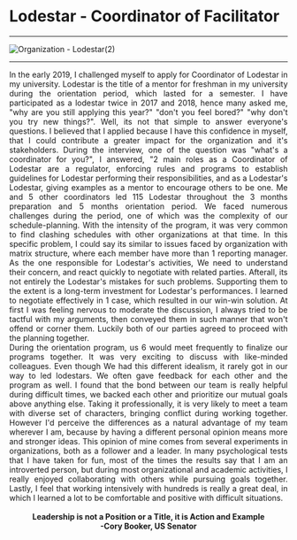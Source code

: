 # Lodestar - Coordinator of Facilitator

***

![Organization - Lodestar(2)](https://user-images.githubusercontent.com/74061521/98791718-096f7500-2438-11eb-9624-b78a0c2ef6e2.JPG)

***
<div style="text-align: justify">
In the early 2019, I challenged myself to apply for Coordinator of Lodestar in my university. Lodestar is the title of a mentor for freshman in my university during the orientation period, which lasted for a semester. I have participated as a lodestar twice in 2017 and 2018, hence many asked me, "why are you still applying this year?" "don't you feel bored?" "why don't you try new things?". Well, its not that simple to answer everyone's questions. I believed that I applied because I have this confidence in myself, that I could contribute a greater impact for the organization and it's stakeholders. During the interview, one of the question was "what's a coordinator for you?", I answered, "2 main roles as a Coordinator of Lodestar are a regulator, enforcing rules and programs to establish guidelines for Lodestar performing their responsibilities, and as a Lodestar's Lodestar, giving examples as a mentor to encourage others to be one. Me and 5 other coordinators led 115 Lodestar throughout the 3 months preparation and 5 months orientation period. We faced numerous challenges during the period, one of which was the complexity of our schedule-planning. With the intensity of the program, it was very common to find clashing schedules with other organizations at that time. In this specific problem, I could say its similar to issues faced by organization with matrix structure, where each member have more than 1 reporting manager. As the one responsible for Lodestar's activities, We need to understand their concern, and react quickly to negotiate with related parties. Afterall, its not entirely the Lodestar's mistakes for such problems. Supporting them to the extent is a long-term investment for Lodestar's performances. I learned to negotiate effectively in 1 case, which resulted in our win-win solution. At first I was feeling nervous to moderate the discussion, I always tried to be tactful with my arguments, then conveyed them in such manner that won't offend or corner them. Luckily both of our parties agreed to proceed with the planning together.
<br/>
During the orientation program, us 6 would meet frequently to finalize our programs together. It was very exciting to discuss with like-minded colleagues. Even though We had this different idealism, it rarely got in our way to led lodestars. We often gave feedback for each other and the program as well. I found that the bond between our team is really helpful during difficult times, we backed each other and prioritize our mutual goals above anything else. Taking it professionally, it is very likely to meet a team with diverse set of characters, bringing conflict during working together. However I'd perceive the differences as a natural advantage of my team wherever I am, because by having a different personal opinion means more and stronger ideas. This opinion of mine comes from several experiments in organizations, both as a follower and a leader. In many psychological tests that I have taken for fun, most of the times the results say that I am an introverted person, but during most organizational and academic activities, I really enjoyed collaborating with others while pursuing goals together. Lastly, I feel that working intensively with hundreds is really a great deal, in which I learned a lot to be comfortable and positive with difficult situations.
<br/><br/>
<div style="text-align: center"><b> Leadership is not a Position or a Title, it is Action and Example<br/>
  -Cory Booker, US Senator</b></div>
</div>
